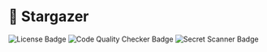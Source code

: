 # 💫 Stargazer

<p align="left">
  <img src="https://img.shields.io/github/license/pabroux/stargazer.svg" alt="License Badge">
  <img src="https://github.com/pabroux/stargazer/actions/workflows/code-quality-checker.yml/badge.svg" alt="Code Quality Checker Badge">
  <img src="https://github.com/pabroux/stargazer/actions/workflows/secret-scanner.yml/badge.svg" alt="Secret Scanner Badge">
</p>
